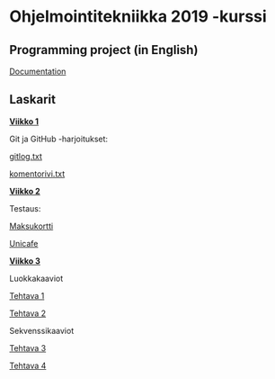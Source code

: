 # Ohjelmointitekniikka 2019 -kurssi

## Programming project (in English)

[Documentation](https://github.com/MikaelTornwall/ot-harjoitustyo/tree/master/documentation)

## Laskarit

[__Viikko 1__](https://github.com/MikaelTornwall/ot-harjoitustyo/tree/master/laskarit/viikko1)

Git ja GitHub -harjoitukset:

[gitlog.txt](https://github.com/MikaelTornwall/ot-harjoitustyo/blob/master/laskarit/viikko1/gitlog.txt)

[komentorivi.txt](https://github.com/MikaelTornwall/ot-harjoitustyo/blob/master/laskarit/viikko1/komentorivi.txt)

[__Viikko 2__](https://github.com/MikaelTornwall/ot-harjoitustyo/tree/master/laskarit/viikko2)

Testaus:

[Maksukortti](https://github.com/MikaelTornwall/ot-harjoitustyo/tree/master/laskarit/viikko2/Maksukortti)

[Unicafe](https://github.com/MikaelTornwall/ot-harjoitustyo/tree/master/laskarit/viikko2/Unicafe)

[__Viikko 3__](https://github.com/MikaelTornwall/ot-harjoitustyo/tree/master/laskarit/viikko3)

Luokkakaaviot

[Tehtava 1](https://github.com/MikaelTornwall/ot-harjoitustyo/tree/master/laskarit/viikko3/tehtava1.png)

[Tehtava 2](https://github.com/MikaelTornwall/ot-harjoitustyo/tree/master/laskarit/viikko3/tehtava2.png)

Sekvenssikaaviot

[Tehtava 3](https://github.com/MikaelTornwall/ot-harjoitustyo/tree/master/laskarit/viikko3/tehtava3.png)

[Tehtava 4](https://github.com/MikaelTornwall/ot-harjoitustyo/tree/master/laskarit/viikko3/tehtava4.png)
